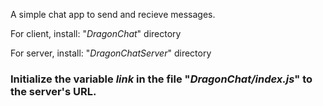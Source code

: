 A simple chat app to send and recieve messages.

For client, install:
"*DragonChat*" directory

For server, install:
"*DragonChatServer*" directory

### Initialize the variable *link* in the file "*DragonChat/index.js*" to the server's URL.
